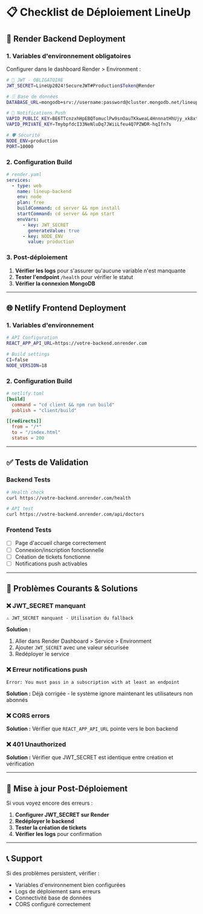 # 📋 **Checklist de Déploiement LineUp**

## 🚀 **Render Backend Deployment**

### **1. Variables d'environnement obligatoires**

Configurer dans le dashboard Render > Environment :

```bash
# 🔑 JWT - OBLIGATOIRE
JWT_SECRET=LineUp2024!SecureJWT#Production$Token@Render

# 🗄️ Base de données
DATABASE_URL=mongodb+srv://username:password@cluster.mongodb.net/lineup

# 🔔 Notifications Push
VAPID_PUBLIC_KEY=BE6TTcnzxhHpEBQTomuclPw9snOauTKkweaL4HnnnatHhUjy_xk8xtMqDHVYhm9PolO19WIuE_M41U7yofhAPA0
VAPID_PRIVATE_KEY=TmybpfdcI33NeNluDq7JWiiLfeu4Q7PZWDR-hqIfn7s

# 🛡️ Sécurité
NODE_ENV=production
PORT=10000
```

### **2. Configuration Build**

```yaml
# render.yaml
services:
  - type: web
    name: lineup-backend
    env: node
    plan: free
    buildCommand: cd server && npm install
    startCommand: cd server && npm start
    envVars:
      - key: JWT_SECRET
        generateValue: true
      - key: NODE_ENV
        value: production
```

### **3. Post-déploiement**

1. **Vérifier les logs** pour s'assurer qu'aucune variable n'est manquante
2. **Tester l'endpoint** `/health` pour vérifier le statut
3. **Vérifier la connexion MongoDB**

---

## 🌐 **Netlify Frontend Deployment**

### **1. Variables d'environnement**

```bash
# API Configuration
REACT_APP_API_URL=https://votre-backend.onrender.com

# Build settings
CI=false
NODE_VERSION=18
```

### **2. Configuration Build**

```toml
# netlify.toml
[build]
  command = "cd client && npm run build"
  publish = "client/build"

[[redirects]]
  from = "/*"
  to = "/index.html"
  status = 200
```

---

## ✅ **Tests de Validation**

### **Backend Tests**
```bash
# Health check
curl https://votre-backend.onrender.com/health

# API test
curl https://votre-backend.onrender.com/api/doctors
```

### **Frontend Tests**
- [ ] Page d'accueil charge correctement
- [ ] Connexion/inscription fonctionnelle  
- [ ] Création de tickets fonctionne
- [ ] Notifications push activables

---

## 🐛 **Problèmes Courants & Solutions**

### **❌ JWT_SECRET manquant**
```
⚠️ JWT_SECRET manquant - Utilisation du fallback
```

**Solution :**
1. Aller dans Render Dashboard > Service > Environment
2. Ajouter `JWT_SECRET` avec une valeur sécurisée
3. Redéployer le service

### **❌ Erreur notifications push**
```
Error: You must pass in a subscription with at least an endpoint
```

**Solution :** Déjà corrigée - le système ignore maintenant les utilisateurs non abonnés

### **❌ CORS errors**
**Solution :** Vérifier que `REACT_APP_API_URL` pointe vers le bon backend

### **❌ 401 Unauthorized**
**Solution :** Vérifier que JWT_SECRET est identique entre création et vérification

---

## 🔄 **Mise à jour Post-Déploiement**

Si vous voyez encore des erreurs :

1. **Configurer JWT_SECRET sur Render**
2. **Redéployer le backend** 
3. **Tester la création de tickets**
4. **Vérifier les logs** pour confirmation

---

## 📞 **Support**

Si des problèmes persistent, vérifier :
- Variables d'environnement bien configurées
- Logs de déploiement sans erreurs  
- Connectivité base de données
- CORS configuré correctement 